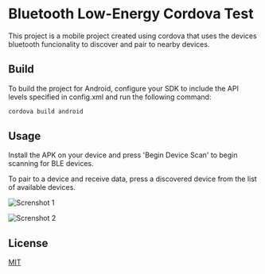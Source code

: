 # Bluetooth Low-Energy Cordova Test

This project is a mobile project created using cordova that uses the devices bluetooth funcionality to discover and pair to nearby devices.

## Build

To build the project for Android, configure your SDK to include the API levels specified in config.xml and run the following command:

```bash
cordova build android
```

## Usage

Install the APK on your device and press 'Begin Device Scan' to begin scanning for BLE devices.

To pair to a device and receive data, press a discovered device from the list of available devices.


![Screnshot 1](https://github.com/applabsllc/bletest/blob/main/screnshots/image1.jpg?raw=true)

![Screnshot 2](https://github.com/applabsllc/bletest/blob/main/screnshots/image2.jpg?raw=true)

## License
[MIT](https://choosealicense.com/licenses/mit/)